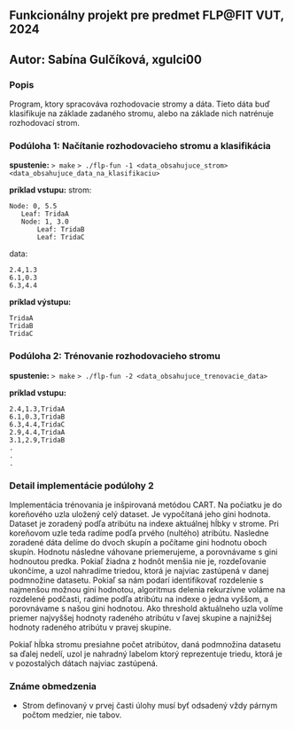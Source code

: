 ## Funkcionálny projekt pre predmet FLP@FIT VUT, 2024
## Autor: Sabína Gulčíková, xgulci00

### Popis
Program, ktory spracováva rozhodovacie stromy a dáta. Tieto dáta buď klasifikuje na základe 
zadaného stromu, alebo na základe nich natrénuje rozhodovací strom.

### Podúloha 1: Načítanie rozhodovacieho stromu a klasifikácia
**spustenie:**
`> make`
`> ./flp-fun -1 <data_obsahujuce_strom> <data_obsahujuce_data_na_klasifikaciu>`

**príklad vstupu:**
strom:
```text
Node: 0, 5.5
   Leaf: TridaA
   Node: 1, 3.0
       Leaf: TridaB
       Leaf: TridaC
```

data:
```text
2.4,1.3
6.1,0.3
6.3,4.4
```

**príklad výstupu:**
```text
TridaA
TridaB
TridaC
```

### Podúloha 2: Trénovanie rozhodovacieho stromu

**spustenie:**
`> make`
`> ./flp-fun -2 <data_obsahujuce_trenovacie_data>`

**príklad vstupu:**
```text
2.4,1.3,TridaA
6.1,0.3,TridaB
6.3,4.4,TridaC
2.9,4.4,TridaA
3.1,2.9,TridaB
.
.
.
```

### Detail implementácie podúlohy 2
Implementácia trénovania je inšpirovaná metódou CART. Na počiatku je do koreňového uzla uložený celý dataset.
Je vypočítaná jeho gini hodnota. Dataset je zoradený podľa atribútu na indexe aktuálnej hĺbky v strome. Pri koreňovom
uzle teda radíme podľa prvého (nultého) atribútu. Nasledne zoradené dáta delíme do dvoch skupín a počítame gini hodnotu
oboch skupín. Hodnotu následne váhovane priemerujeme, a porovnávame s gini hodnoutou predka. 
Pokiaľ žiadna z hodnôt menšia nie je, rozdeľovanie ukončíme, a uzol nahradíme triedou, ktorá je najviac zastúpená v danej podmnožine datasetu. 
Pokiaľ sa nám podarí identifikovať rozdelenie s najmenšou možnou gini hodnotou, algoritmus delenia rekurzívne voláme na rozdelené podčasti, 
radíme podľa atribútu na indexe o jedna vyššom, a porovnávame s našou gini hodnotou. Ako threshold aktuálneho uzla volíme priemer najvyššej hodnoty
radeného atribútu v ľavej skupine a najnižšej hodnoty radeného atribútu v pravej skupine.

Pokiaľ hĺbka stromu presiahne počet atribútov, daná podmnožina datasetu sa ďalej nedelí, uzol je nahradný labelom ktorý
reprezentuje triedu, ktorá je v pozostalých dátach najviac zastúpená.

### Známe obmedzenia
- Strom definovaný v prvej časti úlohy musí byť odsadený vždy párnym počtom medzier, nie tabov. 